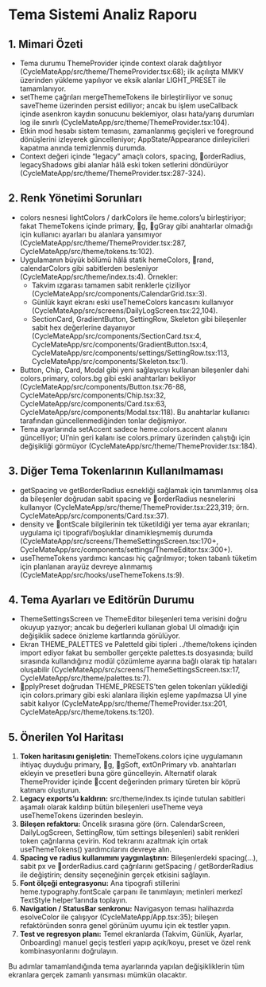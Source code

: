 ﻿# Tema Sistemi Analiz Raporu

## 1. Mimari Özeti
- Tema durumu ThemeProvider içinde context olarak dağıtılıyor (CycleMateApp/src/theme/ThemeProvider.tsx:68); ilk açılışta MMKV üzerinden yükleme yapılıyor ve eksik alanlar LIGHT_PRESET ile tamamlanıyor.
- setTheme çağrıları mergeThemeTokens ile birleştiriliyor ve sonuç saveTheme üzerinden persist ediliyor; ancak bu işlem useCallback içinde asenkron kaydın sonucunu beklemiyor, olası hata/yarış durumları log ile sınırlı (CycleMateApp/src/theme/ThemeProvider.tsx:104).
- Etkin mod hesabı sistem temasını, zamanlanmış geçişleri ve foreground dönüşlerini izleyerek güncelleniyor; AppState/Appearance dinleyicileri kapatma anında temizlenmiş durumda.
- Context değeri içinde “legacy” amaçlı colors, spacing, orderRadius, legacyShadows gibi alanlar hâlâ eski token setlerini döndürüyor (CycleMateApp/src/theme/ThemeProvider.tsx:287-324).

## 2. Renk Yönetimi Sorunları
- colors nesnesi lightColors / darkColors ile 	heme.colors’u birleştiriyor; fakat ThemeTokens içinde primary, g, gGray gibi anahtarlar olmadığı için kullanıcı ayarları bu alanlara yansımıyor (CycleMateApp/src/theme/ThemeProvider.tsx:287, CycleMateApp/src/theme/tokens.ts:102).
- Uygulamanın büyük bölümü hâlâ statik 	hemeColors, rand, calendarColors gibi sabitlerden besleniyor (CycleMateApp/src/theme/index.ts:4). Örnekler:
  - Takvim ızgarası tamamen sabit renklerle çiziliyor (CycleMateApp/src/components/CalendarGrid.tsx:3).
  - Günlük kayıt ekranı eski useThemeColors kancasını kullanıyor (CycleMateApp/src/screens/DailyLogScreen.tsx:22,104).
  - SectionCard, GradientButton, SettingRow, Skeleton gibi bileşenler sabit hex değerlerine dayanıyor (CycleMateApp/src/components/SectionCard.tsx:4, CycleMateApp/src/components/GradientButton.tsx:4, CycleMateApp/src/components/settings/SettingRow.tsx:113, CycleMateApp/src/components/Skeleton.tsx:1).
- Button, Chip, Card, Modal gibi yeni sağlayıcıyı kullanan bileşenler dahi colors.primary, colors.bg gibi eski anahtarları bekliyor (CycleMateApp/src/components/Button.tsx:76-88, CycleMateApp/src/components/Chip.tsx:32, CycleMateApp/src/components/Card.tsx:63, CycleMateApp/src/components/Modal.tsx:118). Bu anahtarlar kullanıcı tarafından güncellenmediğinden tonlar değişmiyor.
- Tema ayarlarında setAccent sadece 	heme.colors.accent alanını güncelliyor; UI’nin geri kalanı ise colors.primary üzerinden çalıştığı için değişikliği görmüyor (CycleMateApp/src/theme/ThemeProvider.tsx:184).

## 3. Diğer Tema Tokenlarının Kullanılmaması
- getSpacing ve getBorderRadius esnekliği sağlamak için tanımlanmış olsa da bileşenler doğrudan sabit spacing ve orderRadius nesnelerini kullanıyor (CycleMateApp/src/theme/ThemeProvider.tsx:223,319; örn. CycleMateApp/src/components/Card.tsx:37).
- density ve ontScale bilgilerinin tek tüketildiği yer tema ayar ekranları; uygulama içi tipografi/boşluklar dinamikleşmemiş durumda (CycleMateApp/src/screens/ThemeSettingsScreen.tsx:170+, CycleMateApp/src/components/settings/ThemeEditor.tsx:300+).
- useThemeTokens yardımcı kancası hiç çağrılmıyor; token tabanlı tüketim için planlanan arayüz devreye alınmamış (CycleMateApp/src/hooks/useThemeTokens.ts:9).

## 4. Tema Ayarları ve Editörün Durumu
- ThemeSettingsScreen ve ThemeEditor bileşenleri tema verisini doğru okuyup yazıyor; ancak bu değerleri kullanan global UI olmadığı için değişiklik sadece önizleme kartlarında görülüyor.
- Ekran THEME_PALETTES ve PaletteId gibi tipleri ../theme/tokens içinden import ediyor fakat bu semboller gerçekte palettes.ts dosyasında; build sırasında kullandığınız modül çözümleme ayarına bağlı olarak tip hataları oluşabilir (CycleMateApp/src/screens/ThemeSettingsScreen.tsx:17, CycleMateApp/src/theme/palettes.ts:7).
- pplyPreset doğrudan THEME_PRESETS’ten gelen tokenları yüklediği için colors.primary gibi eski alanlara ilişkin eşleme yapılmazsa UI yine sabit kalıyor (CycleMateApp/src/theme/ThemeProvider.tsx:201, CycleMateApp/src/theme/tokens.ts:120).

## 5. Önerilen Yol Haritası
1. **Token haritasını genişletin:** ThemeTokens.colors içine uygulamanın ihtiyaç duyduğu primary, g, gSoft, 	extOnPrimary vb. anahtarları ekleyin ve presetleri buna göre güncelleyin. Alternatif olarak ThemeProvider içinde ccent değerinden primary türeten bir köprü katmanı oluşturun.
2. **Legacy exports’u kaldırın:** src/theme/index.ts içinde tutulan sabitleri aşamalı olarak kaldırıp bütün bileşenleri useTheme veya useThemeTokens üzerinden besleyin.
3. **Bileşen refaktoru:** Öncelik sırasına göre (örn. CalendarScreen, DailyLogScreen, SettingRow, tüm settings bileşenleri) sabit renkleri token çağrılarına çevirin. Kod tekrarını azaltmak için ortak useThemeTokens() yardımcılarını devreye alın.
4. **Spacing ve radius kullanımını yaygınlaştırın:** Bileşenlerdeki spacing(...), sabit px ve orderRadius.card çağrılarını getSpacing / getBorderRadius ile değiştirin; density seçeneğinin gerçek etkisini sağlayın.
5. **Font ölçeği entegrasyonu:** Ana tipografi stillerini 	heme.typography.fontScale çarpanı ile tanımlayın; metinleri merkezî TextStyle helper’larında toplayın.
6. **Navigation / StatusBar senkronu:** Navigasyon teması halihazırda esolveColor ile çalışıyor (CycleMateApp/App.tsx:35); bileşen refaktöründen sonra genel görünüm uyumu için ek testler yapın.
7. **Test ve regresyon planı:** Temel ekranlarda (Takvim, Günlük, Ayarlar, Onboarding) manuel geçiş testleri yapıp açık/koyu, preset ve özel renk kombinasyonlarını doğrulayın.

Bu adımlar tamamlandığında tema ayarlarında yapılan değişikliklerin tüm ekranlara gerçek zamanlı yansıması mümkün olacaktır.
